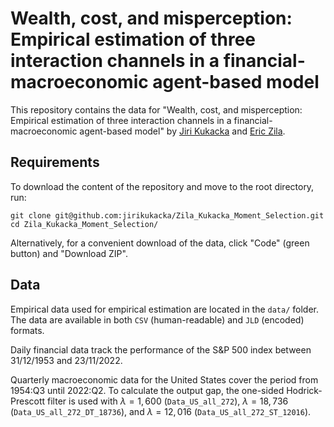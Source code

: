 # Wealth, cost, and misperception: Empirical estimation of three interaction channels in a financial-macroeconomic agent-based model

This repository contains the data for "Wealth, cost, and misperception: Empirical estimation of three interaction channels in a financial-macroeconomic agent-based model" by [Jiri Kukacka](mailto:jiri.kukacka@fsv.cuni.cz) and [Eric Zila](mailto:zila.eric@gmail.com).

## Requirements

To download the content of the repository and move to the root directory, run:
```
git clone git@github.com:jirikukacka/Zila_Kukacka_Moment_Selection.git
cd Zila_Kukacka_Moment_Selection/
```
Alternatively, for a convenient download of the data, click "Code" (green button) and "Download ZIP".

## Data

Empirical data used for empirical estimation are located in the `data/` folder. The data are available in both `CSV` (human-readable) and `JLD` (encoded) formats.

Daily financial data track the performance of the S&P 500 index between 31/12/1953 and 23/11/2022.

Quarterly macroeconomic data for the United States cover the period from 1954:Q3 until 2022:Q2. To calculate the output gap, the one-sided Hodrick-Prescott filter is used with $\lambda = 1,600$ (`Data_US_all_272`), $\lambda = 18,736$ (`Data_US_all_272_DT_18736`), and $\lambda = 12,016$ (`Data_US_all_272_ST_12016`).
